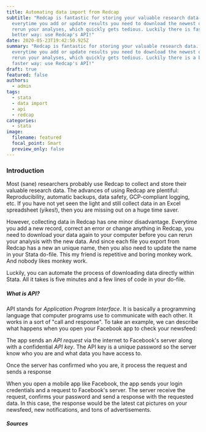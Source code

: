 ```yaml
---
title: Automating data import from Redcap
subtitle: "Redcap is fantastic for storing your valuable research data. But
  everytime you add or update results you need to download the newest data to
  rerun your analyses, which quickly gets tedious. Luckily there is faster and
  better way: use Redcap's API!"
date: 2020-05-23T19:42:50.925Z
summary: "Redcap is fantastic for storing your valuable research data. But
  everytime you add or update results you need to download the newest data to
  rerun your analyses, which quickly gets tedious. Luckily there is a better and
  faster way: use Redcap's API!"
draft: true
featured: false
authors:
  - admin
tags:
  - stata
  - data import
  - api
  - redcap
categories:
  - stata
image:
  filename: featured
  focal_point: Smart
  preview_only: false
---
```

### Introduction

Most (sane) researchers probably use Redcap to collect and store their valuable research data. The advances of using Redcap are plentiful: Reproducibility, automatic backups, data safety, GCP-compliant logging, etc. If you have not yet seen the light and still collect data in an Excel spreadsheet (yikes!), then you are missing out on a huge time saver. 

However, collecting data in Redcap has one minor disadvantage. Everytime you add a new record, correct an error or change anything in Redcap, you need to download your data again to your computer before you can rerun your analysis with the new data. And since each file you export from Redcap has a new an unique name, then you also need to update the name in your Stata do-file. This my friend is repetitive and boring monkey work. And nobody likes monkey work. 

Luckily, you can automate the process of downloading data directly within Stata. All it takes is five minutes and a few lines of code in your do-file. 

##### What is API?

API stands for *Application Program Interface*. It is basically a programming language that computer programs use to communicate with each other. It works in a sort of "call and response". To take an example, we can describe what happens when you open your Facebook app to check your newsfeed:

The app sends an *API request* via the internet to Facebook's server along with a confidential *API key*. The API key is a unique password so the server know who you are and what data you have access to.

Once the server has confirmed who you are, it process the request and sends a response



When you open a mobile app like Facebook, the app sends your login credentials and a request to Facebook's server. The server receive the request, confirms your password and send a response with the requested data. In this case, the response would be the latest cat pictures on your newsfeed, new notifications, and tons of advertisements. 



##### Sources